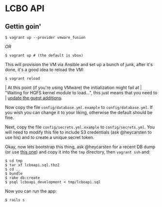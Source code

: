 # LCBO API

## Gettin goin'

```
$ vagrant up --provider vmware_fusion
```

_OR_

```
$ vagrant up # (the default is vbox)
```

This will provision the VM via Ansible and set up a bunch of junk, after it's
done, it's a good idea to reload the VM:

```
$ vagrant reload
```

| At this point (if you're using VMware) the initialization might fail at
| "Waiting for HGFS kernel module to load...", this just means that you need to
| [update the guest additions](http://kb.vmware.com/selfservice/microsites/search.do?language=en_US&cmd=displayKC&externalId=1022525).

Now copy the file `config/database.yml.example` to `config/database.yml`. If you
wish you can change it to your liking, otherwise the default should be fine.

Next, copy the file `config/secrets.yml.example` to `config/secrets.yml`. You
will need to modify this file to include S3 credentials (ask @heycarsten to use
his) and to create a unique secret token.

Okay, now lets bootstrap this thing, ask @heycarsten for a recent DB dump (or
use [this one](http://heycarsten.s3.amazonaws.com/lcboapi.sql.tbz2)) and copy it
into the `tmp` directory, then `vagrant ssh` and:

```
$ cd tmp
$ tar xf lcboapi.sql.tbz2
$ cd ..
$ bundle
$ rake db:create
$ psql lcboapi_development < tmp/lcboapi.sql
```

Now you can run the app:

```
$ rails s
```
